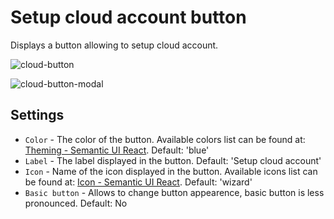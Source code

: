 # Setup cloud account button

Displays a button allowing to setup cloud account.

![cloud-button]( /images/ui/widgets/cloud-button.png )

![cloud-button-modal]( /images/ui/widgets/cloud-button-modal.png )


## Settings

* `Color` - The color of the button. Available colors list can be found
  at: [Theming - Semantic UI React](https://react.semantic-ui.com/layouts/theming). Default: 'blue'
* `Label` - The label displayed in the button. Default: 'Setup cloud account'
* `Icon` - Name of the icon displayed in the button. Available icons list can be found
  at: [Icon - Semantic UI React](https://react.semantic-ui.com/elements/icon). Default: 'wizard'
* `Basic button` - Allows to change button appearence, basic button is less pronounced. Default: No
